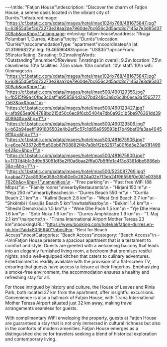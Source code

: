 ---\ntitle: "Fatjon House"\ndescription: "Discover the charm of Fatjon House, a serene oasis located in the vibrant city of Durrës."\nfeaturedImage: "https://cf.bstatic.com/xdata/images/hotel/max1024x768/481675847.jpg?k=63855d5ef3d73273e38aa2de7960de7bc656c2d5adc8c7145a7e3d95d37308ab&o=&hp=1"\nlanguage: en\nslug: fatjon-house\naddress: "Rruga Polumbari 1, Durrës, Albania"\ncity: "Durrës"\nlocation: "Durrës"\naccommodationType: "apartment"\ncoordinates:\n  lat: 41.31996822\n  lng: 19.46596483\nprice: "US$35"\npriceFrom: 35\nstarRating: 3\nrating: 9.2\nratingWords: "Outstanding"\nnumberOfReviews: 1\nratings:\n  overall: 9.2\n  location: 7.5\n  cleanliness: 10\n  facilities: 7.5\n  value: 10\n  comfort: 10\n  staff: 10\n  wifi: 0\nimages:\n  - "https://cf.bstatic.com/xdata/images/hotel/max1024x768/481675847.jpg?k=63855d5ef3d73273e38aa2de7960de7bc656c2d5adc8c7145a7e3d95d37308ab&o=&hp=1"\n  - "https://cf.bstatic.com/xdata/images/hotel/max500/490129356.jpg?k=fb515f99a40fbc3c0aff1e958594d2a27bd248c3a8c6c3b0eca3a45657777563&o=&hp=1"\n  - "https://cf.bstatic.com/xdata/images/hotel/max500/490129427.jpg?k=afb965ea084788bd215d50c6ec9f6cb5404e7db0e92c1b5be976361dd3940864&o=&hp=1"\n  - "https://cf.bstatic.com/xdata/images/hotel/max500/490129506.jpg?k=b62b94eeff1991605502e4b2ef5c57c1d85a959593b17b49bef0fa3aa40459ff&o=&hp=1"\n  - "https://cf.bstatic.com/xdata/images/hotel/max500/481675906.jpg?k=e6ce743572d5f5e50bb67f08882f4b7a0b1f2b52571a00f6d5e23a61f1499e42&o=&hp=1"\n  - "https://cf.bstatic.com/xdata/images/hotel/max500/481675900.jpg?k=1737d4b1c3d9d83051df5e2ff0a6baa2fffa07b5fffd1c4f3c8361dbe5986eb3&o=&hp=1"\n  - "https://cf.bstatic.com/xdata/images/hotel/max500/523087769.jpg?k=abaa772ac8935e059e36b80e0c2824a02e7f3eb24f96556f0c081e035587626b&o=&hp=1"\namenities:\n  - "Free parking"\n  - "Fast free WiFi (88 Mbps)"\n  - "Family rooms"\nnearbyRestaurants:\n  - "Hirjani 150 m"\n  - "Peja 250 m"\nnearbyBeaches:\n  - "Durres Beach 550 m"\n  - "Currila Beach 2.1 km"\n  - "Kallmi Beach 2.8 km"\n  - "West End Beach 3.7 km"\n  - "Shkëmbi i Kavajës Beach 5 km"\nwhatsNearby:\n  - "Bekimi 1.4 km"\n  - "Sheshi Demokracia 1.5 km"\n  - "Wine Dhe Pooh 1.5 km"\n  - "Yje Dhe Hena 1.6 km"\n  - "Sotir Noka 1.6 km"\n  - "Durres Amphiteatre 1.9 km"\n  - "1. Maj 2.1 km"\nairports:\n  - "Tirana International Airport Mother Teresa 23 km"\nbookingURL: "https://www.booking.com/hotel/al/fatjon-durres.en-gb.html?aid=8035640"\nbestFor: "Best for Beach Access"\nbestCategories: "Beach Access"\ncategory: "Beach Access"\n---\n\nFatjon House presents a spacious apartment that is a testament to comfort and style. Guests are greeted with a welcoming balcony that leads into an elegantly furnished living room, a bedroom that promises restful nights, and a well-equipped kitchen that caters to culinary adventures. Entertainment is readily available with the provision of a flat-screen TV, ensuring that guests have access to leisure at their fingertips. Emphasizing a smoke-free environment, the accommodation ensures a healthy and refreshing stay for all.

For those intrigued by history and culture, the House of Leaves and Rinia Park, both located 37 km from the apartment, offer insightful excursions. Convenience is also a hallmark of Fatjon House, with Tirana International Mother Teresa Airport situated just 32 km away, making travel arrangements seamless for guests.

With complimentary WiFi enveloping the property, guests at Fatjon House are guaranteed a stay that is not only immersed in cultural richness but also in the comforts of modern amenities. Fatjon House emerges as a distinguished choice for travelers seeking a blend of historical exploration and contemporary living.